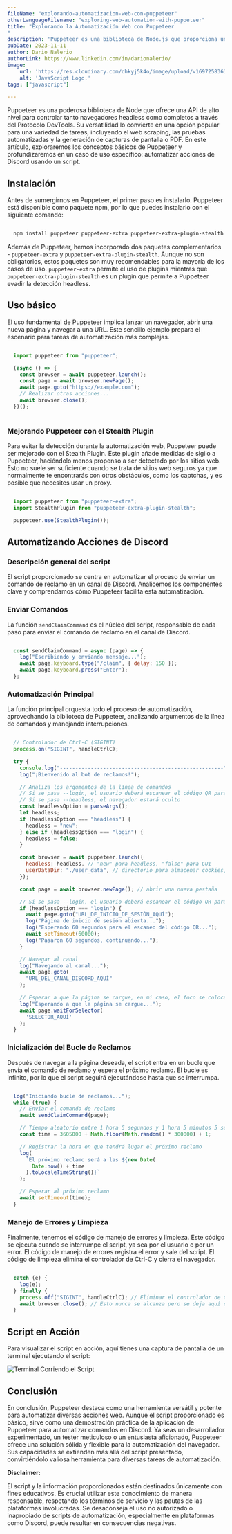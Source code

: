 ```yaml
---
fileName: "explorando-automatizacion-web-con-puppeteer"
otherLanguageFilename: "exploring-web-automation-with-puppeteer"
title: "Explorando la Automatización Web con Puppeteer
"
description: 'Puppeteer es una biblioteca de Node.js que proporciona una API de alto nivel para controlar Chrome/Chromium a través del Protocolo DevTools. En este artículo, exploraremos cómo usar Puppeteer para automatizar tareas en el navegador.'
pubDate: 2023-11-11
author: Dario Nalerio
authorLink: https://www.linkedin.com/in/darionalerio/
image:
    url: 'https://res.cloudinary.com/dhkyj5k4o/image/upload/v1697258363/astro-blog-page/JavaScript_prnull.webp'
    alt: 'JavaScript Logo.'
tags: ["javascript"]

---
```


Puppeteer es una poderosa biblioteca de Node que ofrece una API de alto nivel para controlar tanto navegadores headless como completos a través del Protocolo DevTools. Su versatilidad lo convierte en una opción popular para una variedad de tareas, incluyendo el web scraping, las pruebas automatizadas y la generación de capturas de pantalla o PDF. En este artículo, exploraremos los conceptos básicos de Puppeteer y profundizaremos en un caso de uso específico: automatizar acciones de Discord usando un script.

## Instalación

Antes de sumergirnos en Puppeteer, el primer paso es instalarlo. Puppeteer está disponible como paquete npm, por lo que puedes instalarlo con el siguiente comando:

```bash

  npm install puppeteer puppeteer-extra puppeteer-extra-plugin-stealth


```


Además de Puppeteer, hemos incorporado dos paquetes complementarios - `puppeteer-extra` y `puppeteer-extra-plugin-stealth`. Aunque no son obligatorios, estos paquetes son muy recomendables para la mayoría de los casos de uso. `puppeteer-extra` permite el uso de plugins mientras que `puppeteer-extra-plugin-stealth` es un plugin que permite a Puppeteer evadir la detección headless.

## Uso básico

El uso fundamental de Puppeteer implica lanzar un navegador, abrir una nueva página y navegar a una URL. Este sencillo ejemplo prepara el escenario para tareas de automatización más complejas.

````javascript

  import puppeteer from "puppeteer";

  (async () => {
    const browser = await puppeteer.launch();
    const page = await browser.newPage();
    await page.goto("https://example.com");
    // Realizar otras acciones...
    await browser.close();
  })();
 

````

### Mejorando Puppeteer con el Stealth Plugin

Para evitar la detección durante la automatización web, Puppeteer puede ser mejorado con el Stealth Plugin. Este plugin añade medidas de sigilo a Puppeteer, haciéndolo menos propenso a ser detectado por los sitios web. Esto no suele ser suficiente cuando se trata de sitios web seguros ya que normalmente te encontrarás con otros obstáculos, como los captchas, y es posible que necesites usar un proxy.

````javascript

  import puppeteer from "puppeteer-extra";
  import StealthPlugin from "puppeteer-extra-plugin-stealth";

  puppeteer.use(StealthPlugin());


````

## Automatizando Acciones de Discord

### Descripción general del script

El script proporcionado se centra en automatizar el proceso de enviar un comando de reclamo en un canal de Discord. Analicemos los componentes clave y comprendamos cómo Puppeteer facilita esta automatización.

### Enviar Comandos

La función `sendClaimCommand` es el núcleo del script, responsable de cada paso para enviar el comando de reclamo en el canal de Discord.

````javascript

  const sendClaimCommand = async (page) => {
    log("Escribiendo y enviando mensaje...");
    await page.keyboard.type("/claim", { delay: 150 });
    await page.keyboard.press("Enter");
  };


````

### Automatización Principal

La función principal orquesta todo el proceso de automatización, aprovechando la biblioteca de Puppeteer, analizando argumentos de la línea de comandos y manejando interrupciones.

````javascript

  // Controlador de Ctrl-C (SIGINT)
  process.on("SIGINT", handleCtrlC);

  try {
    console.log("-----------------------------------------------------");
    log("¡Bienvenido al bot de reclamos!");

    // Analiza los argumentos de la línea de comandos
    // Si se pasa --login, el usuario deberá escanear el código QR para iniciar sesión
    // Si se pasa --headless, el navegador estará oculto
    const headlessOption = parseArgs();
    let headless;
    if (headlessOption === "headless") {
      headless = "new";
    } else if (headlessOption === "login") {
      headless = false;
    }

    const browser = await puppeteer.launch({
      headless: headless, // "new" para headless, "false" para GUI
      userDataDir: "./user_data", // directorio para almacenar cookies, permite iniciar sesión persistente
    });

    const page = await browser.newPage(); // abrir una nueva pestaña

    // Si se pasa --login, el usuario deberá escanear el código QR para iniciar sesión
    if (headlessOption === "login") {
      await page.goto("URL_DE_INICIO_DE_SESIÓN_AQUÍ");
      log("Página de inicio de sesión abierta...");
      log("Esperando 60 segundos para el escaneo del código QR...");
      await setTimeout(60000);
      log("Pasaron 60 segundos, continuando...");
    }

    // Navegar al canal
    log("Navegando al canal...");
    await page.goto(
      "URL_DEL_CANAL_DISCORD_AQUÍ"
    );

    // Esperar a que la página se cargue, en mi caso, el foco se coloca automáticamente en el input de texto
    log("Esperando a que la página se cargue...");
    await page.waitForSelector(
      'SELECTOR_AQUÍ'
    );
  }


````

### Inicialización del Bucle de Reclamos

Después de navegar a la página deseada, el script entra en un bucle que envía el comando de reclamo y espera el próximo reclamo. El bucle es infinito, por lo que el script seguirá ejecutándose hasta que se interrumpa.

````javascript

  log("Iniciando bucle de reclamos...");
  while (true) {
    // Enviar el comando de reclamo
    await sendClaimCommand(page);

    // Tiempo aleatorio entre 1 hora 5 segundos y 1 hora 5 minutos 5 segundos
    const time = 3605000 + Math.floor(Math.random() * 300000) + 1;

    // Registrar la hora en que tendrá lugar el próximo reclamo
    log(
      `El próximo reclamo será a las ${new Date(
        Date.now() + time
      ).toLocaleTimeString()}`
    );

    // Esperar al próximo reclamo
    await setTimeout(time);
  }


````

### Manejo de Errores y Limpieza

Finalmente, tenemos el código de manejo de errores y limpieza. Este código se ejecuta cuando se interrumpe el script, ya sea por el usuario o por un error. El código de manejo de errores registra el error y sale del script. El código de limpieza elimina el controlador de Ctrl-C y cierra el navegador.

````javascript

  catch (e) {
    log(e);
  } finally {
    process.off("SIGINT", handleCtrlC); // Eliminar el controlador de Ctrl-C y salir
    await browser.close(); // Esto nunca se alcanza pero se deja aquí como referencia
  }


````

## Script en Acción

Para visualizar el script en acción, aquí tienes una captura de pantalla de un terminal ejecutando el script:

![Terminal Corriendo el Script](https://res.cloudinary.com/dhkyj5k4o/image/upload/v1699634039/astro-blog-page/01-puppeteer-scripting/Evui1onYDv_q2bi8i.webp)

## Conclusión

En conclusión, Puppeteer destaca como una herramienta versátil y potente para automatizar diversas acciones web. Aunque el script proporcionado es básico, sirve como una demostración práctica de la aplicación de Puppeteer para automatizar comandos en Discord. Ya seas un desarrollador experimentado, un tester meticuloso o un entusiasta aficionado, Puppeteer ofrece una solución sólida y flexible para la automatización del navegador. Sus capacidades se extienden más allá del script presentado, convirtiéndolo valiosa herramienta para diversas tareas de automatización.

**Disclaimer:**

El script y la información proporcionados están destinados únicamente con fines educativos. Es crucial utilizar este conocimiento de manera responsable, respetando los términos de servicio y las pautas de las plataformas involucradas. Se desaconseja el uso no autorizado o inapropiado de scripts de automatización, especialmente en plataformas como Discord, puede resultar en consecuencias negativas.
